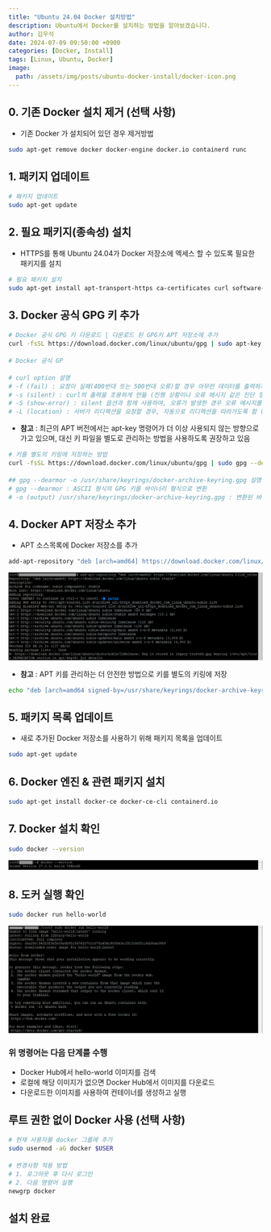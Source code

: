 ```yaml
---
title: "Ubuntu 24.04 Docker 설치방법"
description: Ubuntu에서 Docker를 설치하는 방법을 알아보겠습니다.
author: 김우석
date: 2024-07-09 09:50:00 +0900
categories: [Docker, Install]
tags: [Linux, Ubuntu, Docker]
image:
  path: /assets/img/posts/ubuntu-docker-install/docker-icon.png
---
```


## 0. 기존 Docker 설치 제거 (선택 사항)
- 기존 Docker 가 설치되어 있던 경우 제거방법

```bash
sudo apt-get remove docker docker-engine docker.io containerd runc
```
## 1. 패키지 업데이트
```bash
# 패키지 업데이트
sudo apt-get update
```

## 2. 필요 패키지(종속성) 설치
- HTTPS를 통해 Ubuntu 24.04가 Docker 저장소에 엑세스 할 수 있도록 필요한 패키지를 설치

```bash
# 필요 패키지 설치
sudo apt-get install apt-transport-https ca-certificates curl software-properties-common
```

## 3. Docker 공식 GPG 키 추가
```bash
# Docker 공식 GPG 키 다운로드 | 다운로드 된 GPG키 APT 저장소에 추가
curl -fsSL https://download.docker.com/linux/ubuntu/gpg | sudo apt-key add -

# Docker 공식 GP

# curl option 설명
# -f (fail) : 요청이 실패(400번대 또는 500번대 오류)할 경우 아무런 데이터를 출력하지 않음
# -s (silent) : curl의 출력을 조용하게 만듦 (진행 상황이나 오류 메시지 같은 진단 정보를 표시하지 않음)
# -S (show-error) : silent 옵션과 함께 사용하여, 오류가 발생한 경우 오류 메시지를 표시 (-s 옵션만 사용하면 모든 메시지가 숨겨지지만, -S를 추가하면 오류 메시지는 출력)
# -L (location) : 서버가 리디렉션을 요청할 경우, 자동으로 리디렉션을 따라가도록 함 (ex> 서버가 3xx 상태 코드와 함께 Location 헤더를 반환하면, curl은 그 URL로 자동으로 요청을 보냄)
```

- **참고** : 최근의 APT 버전에서는 apt-key 명령어가 더 이상 사용되지 않는 방향으로 가고 있으며, 대신 키 파일을 별도로 관리하는 방법을 사용하도록 권장하고 있음

```bash
# 키를 별도의 키링에 저장하는 방법
curl -fsSL https://download.docker.com/linux/ubuntu/gpg | sudo gpg --dearmor -o /usr/share/keyrings/docker-archive-keyring.gpg

## gpg --dearmor -o /usr/share/keyrings/docker-archive-keyring.gpg 설명
# gpg --dearmor : ASCII 형식의 GPG 키를 바이너리 형식으로 변환
# -o (output) /usr/share/keyrings/docker-archive-keyring.gpg : 변환된 바이너리 키를 /usr/share/keyrings/docker-archive-keyring.gpg 파일에 저장
```

## 4. Docker APT 저장소 추가
- APT 소스목록에 Docker 저장소를 추가

```bash
add-apt-repository "deb [arch=amd64] https://download.docker.com/linux/ubuntu $(lsb_release -cs) stable"
```

![aptrepo](../assets/img/posts/ubuntu-docker-install/addaptrepository.png)

- **참고** : APT 키를 관리하는 더 안전한 방법으로 키를 별도의 키링에 저장

```bash
echo "deb [arch=amd64 signed-by=/usr/share/keyrings/docker-archive-keyring.gpg] https://download.docker.com/linux/ubuntu $(lsb_release -cs) stable" | sudo tee /etc/apt/sources.list.d/docker.list > /dev/null
```

## 5. 패키지 목록 업데이트
- 새로 추가된 Docker 저장소를 사용하기 위해 패키지 목록을 업데이트

```bash
sudo apt-get update
```

## 6. Docker 엔진 & 관련 패키지 설치
```bash
sudo apt-get install docker-ce docker-ce-cli containerd.io
```

## 7. Docker 설치 확인
```bash
sudo docker --version
```

![dockerv](../assets/img/posts/ubuntu-docker-install/docker-version.png)

## 8. 도커 실행 확인
```bash
sudo docker run hello-world
```

![dockerv](../assets/img/posts/ubuntu-docker-install/docker-helloworld.png)

### 위 명령어는 다음 단계를 수행
- Docker Hub에서 hello-world 이미지를 검색
- 로컬에 해당 이미지가 없으면 Docker Hub에서 이미지를 다운로드
- 다운로드한 이미지를 사용하여 컨테이너를 생성하고 실행

## 루트 권한 없이 Docker 사용 (선택 사항)
```bash
# 현재 사용자를 docker 그룹에 추가
sudo usermod -aG docker $USER

# 변경사항 적용 방법
# 1. 로그아웃 후 다시 로그인
# 2. 다음 명령어 실행
newgrp docker
```

## 설치 완료
